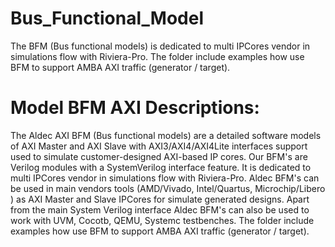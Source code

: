 # Bus_Functional_Model
The BFM (Bus functional models) is dedicated to multi IPCores vendor in simulations flow with Riviera-Pro. 
The folder include examples how use BFM to support AMBA AXI traffic (generator / target).

# Model BFM AXI Descriptions:
The Aldec AXI BFM (Bus functional models) are a detailed software models of AXI Master and AXI Slave with AXI3/AXI4/AXI4Lite interfaces support used to simulate customer-designed AXI-based IP cores. Our BFM's are Verilog modules with a SystemVerilog interface feature. It is dedicated to multi IPCores vendor in simulations flow with Riviera-Pro. Aldec BFM's can be used in main vendors tools (AMD/Vivado, Intel/Quartus, Microchip/Libero ) as AXI Master and Slave IPCores for simulate generated designs. Apart from the main System Verilog interface Aldec BFM's can also be used to work with UVM, Cocotb, QEMU, Systemc testbenches. The folder include examples how use BFM to support AMBA AXI traffic (generator / target).
